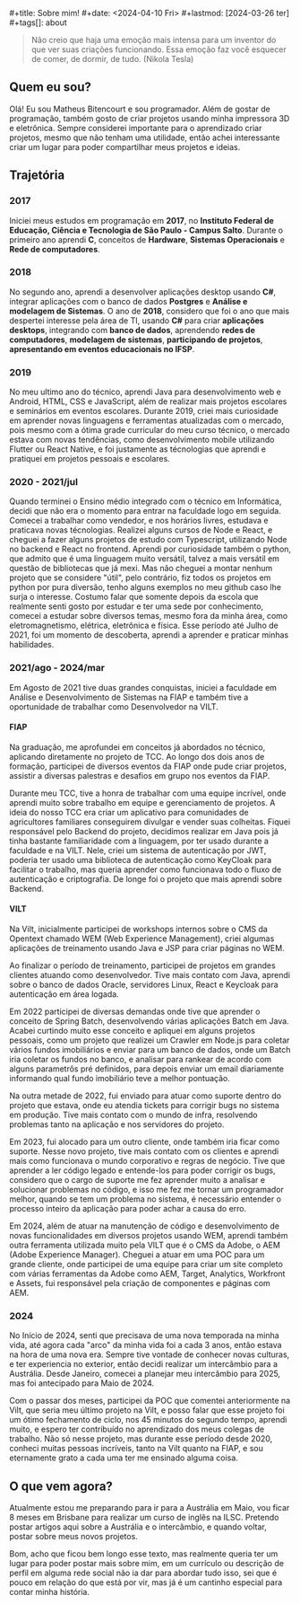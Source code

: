 #+title: Sobre mim!
#+date: <2024-04-10 Fri>
#+lastmod: [2024-03-26 ter]
#+tags[]: about

> Não creio que haja uma emoção mais intensa para um inventor do que ver suas criações funcionando. Essa emoção faz você esquecer de comer, de dormir, de tudo. (Nikola Tesla)



## **Quem eu sou?**
Olá! Eu sou Matheus Bitencourt e sou programador. Além de gostar de programação, também gosto de criar projetos usando minha impressora 3D e eletrônica.
Sempre considerei importante para o aprendizado criar projetos, mesmo que não tenham uma utilidade, então achei interessante criar um lugar para poder compartilhar meus projetos e ideias. 

## **Trajetória**
### **2017**
Iniciei meus estudos em programação em **2017**, no **Instituto Federal de Educação, Ciência e Tecnologia de São Paulo - Campus Salto**. Durante o primeiro ano aprendi **C**, conceitos de **Hardware**, **Sistemas Operacionais** e **Rede de computadores**. 

### **2018**
No segundo ano, aprendi a desenvolver aplicações desktop usando **C#**, integrar aplicações com o banco de dados **Postgres** e **Análise e modelagem de Sistemas**. O ano de **2018**, considero que foi o ano que mais despertei interesse pela área de TI, usando **C#** para criar **aplicações desktops**, integrando com **banco de dados**, aprendendo **redes de computadores**, **modelagem de sistemas**, **participando de projetos**, **apresentando em eventos educacionais no IFSP**.

### **2019**
No meu ultimo ano do técnico, aprendi Java para desenvolvimento web e Android, HTML, CSS e JavaScript, além de realizar mais projetos escolares e seminários em eventos escolares. Durante 2019, criei mais curiosidade em aprender novas linguagens e ferramentas atualizadas com o mercado, pois mesmo com a ótima grade curricular do meu curso técnico, o mercado estava com novas tendências, como desenvolvimento mobile utilizando Flutter ou React Native, e foi justamente as técnologias que aprendi e pratiquei em projetos pessoais e escolares.

### **2020 - 2021/jul**
Quando terminei o Ensino médio integrado com o técnico em Informática, decidi que não era o momento para entrar na faculdade logo em seguida. Comecei a trabalhar como vendedor, e nos horários livres, estudava e praticava novas técnologias. Realizei alguns cursos de Node e React, e cheguei a fazer alguns projetos de estudo com Typescript, utilizando Node no backend e React no frontend. Aprendi por curiosidade também o python, que admito que é uma linguagem muito versátil, talvez a mais versátil em questão de bibliotecas que já mexi. Mas não cheguei a montar nenhum projeto que se considere "útil", pelo contrário, fiz todos os projetos em python por pura diversão, tenho alguns exemplos no meu github caso lhe surja o interesse. 
Costumo falar que somente depois da escola que realmente senti gosto por estudar e ter uma sede por conhecimento, comecei a estudar sobre diversos temas, mesmo fora da minha área, como eletromagnetismo, elétrica, eletrônica e física. 
Esse período até Julho de 2021, foi um momento de descoberta, aprendi a aprender e praticar minhas habilidades.

### **2021/ago - 2024/mar**
Em Agosto de 2021 tive duas grandes conquistas, iniciei a faculdade em Análise e Desenvolvimento de Sistemas na FIAP e também tive a oportunidade de trabalhar como Desenvolvedor na VILT.
#### **FIAP**
Na graduação, me aprofundei em conceitos já abordados no técnico, aplicando diretamente no projeto de TCC. Ao longo dos dois anos de formação, participei de diversos eventos da FIAP onde pude criar projetos, assistir a diversas palestras e desafios em grupo nos eventos da FIAP. 

Durante meu TCC, tive a honra de trabalhar com uma equipe incrível, onde aprendi muito sobre trabalho em equipe e gerenciamento de projetos. A ideia do nosso TCC era criar um aplicativo para comunidades de agricultores familiares conseguirem divulgar e vender suas colheitas. Fiquei responsável pelo Backend do projeto, decidimos realizar em Java pois já tinha bastante familiaridade com a linguagem, por ter usado durante a faculdade e na VILT. Nele, criei um sistema de autenticação por JWT, poderia ter usado uma biblioteca de autenticação como KeyCloak para facilitar o trabalho, mas queria aprender como funcionava todo o fluxo de autenticação e criptografia. De longe foi o projeto que mais aprendi sobre Backend.

#### **VILT**
Na Vilt, inicialmente participei de workshops internos sobre o CMS da Opentext chamado WEM (Web Experience Management), criei algumas aplicações de treinamento usando Java e JSP para criar páginas no WEM. 

Ao finalizar o período de treinamento, participei de projetos em grandes clientes atuando como desenvolvedor. Tive mais contato com Java, aprendi sobre o banco de dados Oracle, servidores Linux, React e Keycloak para autenticação em área logada. 

Em 2022 participei de diversas demandas onde tive que aprender o conceito de Spring Batch, desenvolvendo várias aplicações Batch em Java. Acabei curtindo muito esse conceito e apliquei em alguns projetos pessoais, como um projeto que realizei um Crawler em Node.js para coletar vários fundos imobiliários e enviar para um banco de dados, onde um Batch iria coletar os fundos no banco, e analisar para rankear de acordo com alguns parametrôs pré definidos, para depois enviar um email diariamente informando qual fundo imobiliário teve a melhor pontuação.

Na outra metade de 2022, fui enviado para atuar como suporte dentro do projeto que estava, onde eu atendia tickets para corrigir bugs no sistema em produção. Tive mais contato com o mundo de infra, resolvendo problemas tanto na aplicação e nos servidores do projeto. 

Em 2023, fui alocado para um outro cliente, onde também iria ficar como suporte. Nesse novo projeto, tive mais contato com os clientes e aprendi mais como funcionava o mundo corporativo  e regras de negócio. Tive que aprender a ler código legado e entende-los para poder corrigir os bugs, considero que o cargo de suporte me fez aprender muito a analisar e solucionar problemas no código, e isso me fez me tornar um programador melhor, quando se tem um problema no sistema, é necessário entender o processo inteiro da aplicação para poder achar a causa do erro. 

Em 2024, além de atuar na manutenção de código e desenvolvimento de novas funcionalidades em diversos projetos usando WEM, aprendi também outra ferramenta utilizada muito pela VILT que é o CMS da Adobe, o AEM (Adobe Experience Manager). Cheguei a atuar em uma POC para um grande cliente, onde participei de uma equipe para criar um site completo com várias ferramentas da Adobe como AEM, Target, Analytics, Workfront e Assets, fui responsável pela criação de componentes e páginas com AEM.


### **2024**
No Início de 2024, senti que precisava de uma nova temporada na minha vida, até agora cada "arco" da minha vida foi a cada 3 anos, então estava na hora de uma nova era. Sempre tive vontade de conhecer novas culturas, e ter experiencia no exterior, então decidi realizar um intercâmbio para a Austrália. Desde Janeiro, comecei a planejar meu intercâmbio para 2025, mas foi antecipado para Maio de 2024.

Com o passar dos meses, participei da POC que comentei anteriormente na Vilt, que seria meu último projeto na Vilt, e posso falar que esse projeto foi um ótimo fechamento de ciclo, nos 45 minutos do segundo tempo, aprendi muito, e espero ter contribuído no aprendizado dos meus colegas de trabalho. Não só nesse projeto, mas durante esse período desde 2020, conheci muitas pessoas incríveis, tanto na Vilt quanto na FIAP, e sou eternamente grato a cada uma ter me ensinado alguma coisa.

## **O que vem agora?** 
Atualmente estou me preparando para ir para a Austrália em Maio, vou ficar 8 meses em Brisbane para realizar um curso de inglês na ILSC. Pretendo postar artigos aqui sobre a Austrália e o intercâmbio, e quando voltar, postar sobre meus novos projetos. 

Bom, acho que ficou bem longo esse texto, mas realmente queria ter um lugar para poder postar mais sobre mim, em um currículo ou descrição de perfil em alguma rede social não ia dar para abordar tudo isso, sei que é pouco em relação do que está por vir, mas já é um cantinho especial para contar minha história.



